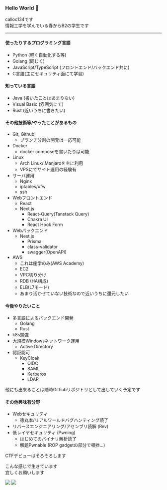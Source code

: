 ### Hello World 👋

calloc134です  
情報工学を学んでいる春からB2の学生です

---
#### 使ったりするプログラミング言語
 - Python (軽く自動化する等)
 - Golang (同じく)
 - JavaScript/TypeScript (フロントエンド/バックエンド共に)
 - C言語(主にセキュリティ面にて学習)

#### 知っている言語
 - Java (書いたことはあまりない)
 - Visual Basic (雰囲気にて)
 - Rust (近いうちに書きたい)


#### その他技術等/やったことがあるもの
 - Git, Github
   - ブランチ分割の開発は一応可能
 - Docker
   - docker composeを書いたりは可能
 - Linux
   - Arch Linux/ Manjaroを主に利用
   - VPSにてサイト運用の経験有
 - サーバ運用
   - Nginx
   - iptables/ufw
   - ssh
 - Webフロントエンド
    - React
    - Next.js
      - React-Query(Tanstack Query)
      - Chakra UI
      - React Hook Form
 - Webバックエンド
      - Nest.js
        - Prisma
        - class-validator
        - swagger(OpenAPI)
  - AWS
    - これは座学のみ(AWS Academy)
    - EC2
    - VPC切り分け
    - RDB (HA構成)
    - ELB(L7モード)
    - あまり活かせていない技術なので近いうちに還元したい

#### 今後やりたいこと
 - 多言語によるバックエンド開発
   - Golang
   - Rust
 - k8s勉強
 - 大規模Windowsネットワーク運用
   - Active Directory
 - 認証認可
   - KeyCloak
     - OIDC
     - SAML
     - Kerberos
     - LDAP

他にも出来ることは随時Githubリポジトリとして出していく予定です


#### その他興味有分野

 - Webセキュリティ
   - 徳丸本/リアルワールドバグハンティング読了
 - リバースエンジニアリング/アセンブリ読解 (Rev)
 - 低レイヤセキュリティ (Pwning)
   - はじめてのバイナリ解析読了
   - 解題Pwnable (ROP gadgetの部分で頓挫…)

CTFデビューはそろそろします  

こんな感じで生きています  
宜しくお願いします

<a href="https://github.com/anuraghazra/github-readme-stats">
  <img align="left" src="https://github-readme-stats.vercel.app/api?username=calloc134&count_private=true&show_icons=true" />
</a>
<a href="https://github.com/anuraghazra/github-readme-stats">
  <img align="left" src="https://github-readme-stats.vercel.app/api/top-langs/?username=calloc134" />
</a>
